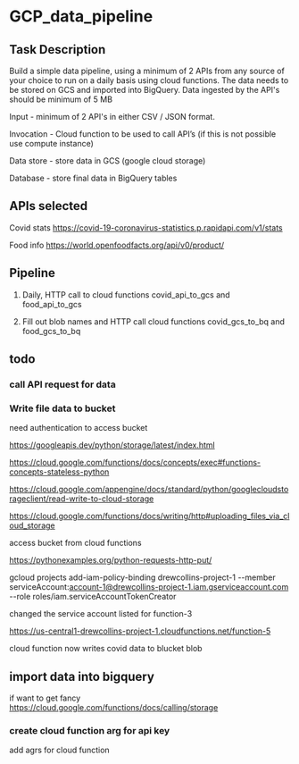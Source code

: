 # GCP_data_pipeline

## Task Description

Build a simple data pipeline, using a minimum of 2 APIs from any source of your choice to run on a daily basis using cloud functions. The data needs to be stored on GCS and imported into BigQuery.
Data ingested by the API's should be minimum of 5 MB

Input - minimum of 2 API's in either CSV / JSON format.

Invocation - Cloud function to be used to call API’s (if this is not possible use compute instance)

Data store - store data in GCS (google cloud storage)

Database - store final data in BigQuery tables

## APIs selected

Covid stats https://covid-19-coronavirus-statistics.p.rapidapi.com/v1/stats

Food info https://world.openfoodfacts.org/api/v0/product/

## Pipeline

1. Daily, HTTP call to cloud functions covid_api_to_gcs and food_api_to_gcs

2. Fill out blob names and HTTP call cloud functions covid_gcs_to_bq and food_gcs_to_bq

## todo

### call API request for data

### Write file data to bucket

need authentication to access bucket

https://googleapis.dev/python/storage/latest/index.html

https://cloud.google.com/functions/docs/concepts/exec#functions-concepts-stateless-python

https://cloud.google.com/appengine/docs/standard/python/googlecloudstorageclient/read-write-to-cloud-storage

https://cloud.google.com/functions/docs/writing/http#uploading_files_via_cloud_storage

access bucket from cloud functions

https://pythonexamples.org/python-requests-http-put/

gcloud projects add-iam-policy-binding drewcollins-project-1 --member serviceAccount:account-1@drewcollins-project-1.iam.gserviceaccount.com --role roles/iam.serviceAccountTokenCreator

changed the service account listed for function-3

https://us-central1-drewcollins-project-1.cloudfunctions.net/function-5

cloud function now writes covid data to blucket blob

## import data into bigquery

if want to get fancy
https://cloud.google.com/functions/docs/calling/storage

### create cloud function arg for api key

add agrs for cloud function

